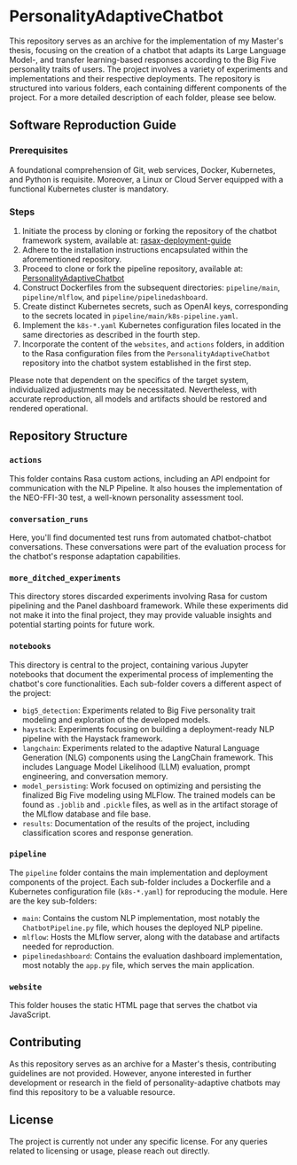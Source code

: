 # PersonalityAdaptiveChatbot

This repository serves as an archive for the implementation of my Master's thesis, focusing on the creation of a chatbot that adapts its Large Language Model-, and transfer learning-based responses according to the Big Five personality traits of users. The project involves a variety of experiments and implementations and their respective deployments. The repository is structured into various folders, each containing different components of the project. For a more detailed description of each folder, please see below.


## Software Reproduction Guide

### Prerequisites

A foundational comprehension of Git, web services, Docker, Kubernetes, and Python is requisite. Moreover, a Linux or Cloud Server equipped with a functional Kubernetes cluster is mandatory.

### Steps

1. Initiate the process by cloning or forking the repository of the chatbot framework system, available at: [rasax-deployment-guide](https://github.com/Joelx/rasax-deployment-guide)
2. Adhere to the installation instructions encapsulated within the aforementioned repository.
3. Proceed to clone or fork the pipeline repository, available at: [PersonalityAdaptiveChatbot](https://github.com/Joelx/PersonalityAdaptiveChatbot)
4. Construct Dockerfiles from the subsequent directories: `pipeline/main`, `pipeline/mlflow`, and `pipeline/pipelinedashboard`.
5. Create distinct Kubernetes secrets, such as OpenAI keys, corresponding to the secrets located in `pipeline/main/k8s-pipeline.yaml`.
6. Implement the `k8s-*.yaml` Kubernetes configuration files located in the same directories as described in the fourth step.
7. Incorporate the content of the `websites`, and `actions` folders, in addition to the Rasa configuration files from the `PersonalityAdaptiveChatbot` repository into the chatbot system established in the first step.

Please note that dependent on the specifics of the target system, individualized adjustments may be necessitated. Nevertheless, with accurate reproduction, all models and artifacts should be restored and rendered operational.


## Repository Structure

### `actions` 

This folder contains Rasa custom actions, including an API endpoint for communication with the NLP Pipeline. It also houses the implementation of the NEO-FFI-30 test, a well-known personality assessment tool.

### `conversation_runs` 

Here, you'll find documented test runs from automated chatbot-chatbot conversations. These conversations were part of the evaluation process for the chatbot's response adaptation capabilities.

### `more_ditched_experiments` 

This directory stores discarded experiments involving Rasa for custom pipelining and the Panel dashboard framework. While these experiments did not make it into the final project, they may provide valuable insights and potential starting points for future work.

### `notebooks` 

This directory is central to the project, containing various Jupyter notebooks that document the experimental process of implementing the chatbot's core functionalities. Each sub-folder covers a different aspect of the project:

- `big5_detection`: Experiments related to Big Five personality trait modeling and exploration of the developed models.
- `haystack`: Experiments focusing on building a deployment-ready NLP pipeline with the Haystack framework.
- `langchain`: Experiments related to the adaptive Natural Language Generation (NLG) components using the LangChain framework. This includes Language Model Likelihood (LLM) evaluation, prompt engineering, and conversation memory.
- `model_persisting`: Work focused on optimizing and persisting the finalized Big Five modeling using MLFlow. The trained models can be found as `.joblib` and  `.pickle` files, as well as in the artifact storage of the MLflow database and file base.
- `results`: Documentation of the results of the project, including classification scores and response generation.

### `pipeline` 

The `pipeline` folder contains the main implementation and deployment components of the project. Each sub-folder includes a Dockerfile and a Kubernetes configuration file (`k8s-*.yaml`) for reproducing the module. Here are the key sub-folders:

- `main`: Contains the custom NLP implementation, most notably the `ChatbotPipeline.py` file, which houses the deployed NLP pipeline.
- `mlflow`: Hosts the MLflow server, along with the database and artifacts needed for reproduction.
- `pipelinedashboard`: Contains the evaluation dashboard implementation, most notably the `app.py` file, which serves the main application.

### `website` 

This folder houses the static HTML page that serves the chatbot via JavaScript.

## Contributing

As this repository serves as an archive for a Master's thesis, contributing guidelines are not provided. However, anyone interested in further development or research in the field of personality-adaptive chatbots may find this repository to be a valuable resource.

## License

The project is currently not under any specific license. For any queries related to licensing or usage, please reach out directly. 
